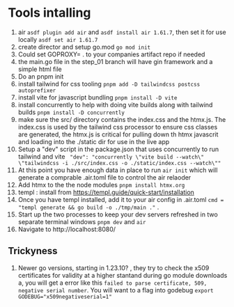 # Tools intalling

1. air `asdf plugin add air` and `asdf install air 1.61.7`, then set it for use locally `asdf set air 1.61.7`
2. create director and setup go.mod `go mod init`
3. Could set GOPROXY= . to your companies artifact repo if needed
4. the main.go file in the step_01 branch will have gin framework and a simple html file 
5. Do an pnpm init
6. install tailwind for css tooling `pnpm add -D tailwindcss postcss autoprefixer`
7. install vite for javascript bundling `pnpm install -D vite` 
8. install concurrently to help with doing vite builds along with tailwind builds `pnpm install -D concurrently`
9. make sure the src/ directory contains the index.css and the htmx.js.  The index.css is used by the tailwind css processor to ensure css classes are generated, the htmx.js is critical for pulling down th htmx javascrit and loading into the ./static dir for use in the live app
10. Setup a "dev" script in the package.json that uses concurrently to run tailwind and vite ` "dev": "concurrently \"vite build --watch\" \"tailwindcss -i ./src/index.css -o ./static/index.css --watch\""`
11. At this point you have enough data in place to run `air init` which will generate a comprable .air.toml file to control the air relaoder
12. Add htmx to the the node modules `pnpm install htmx.org`
13. templ : install from https://templ.guide/quick-start/installation
14. Once you have templ installed, add it to your air config in .air.toml `cmd = "templ generate && go build -o ./tmp/main ."` .  
15.  Start up the two processes to keep your dev servers refreshed in two separate terminal windows `pnpm dev` and `air`
16.  Navigate to http://localhost:8080/




## Trickyness
1. Newer go versions, starting in 1.23.10? , they try to check the x509 certificates for validity at a higher stantand during go module downloads a, you will get a error like this `failed to parse certificate, 509, negative serial number`.   You will want to a flag into godebug `export GODEBUG="x509negativeserial=1"`
